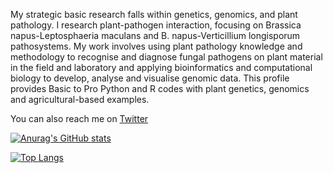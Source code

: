 My strategic basic research falls within genetics, genomics, and plant pathology. I research plant-pathogen interaction, focusing on Brassica napus-Leptosphaeria maculans and B. napus-Verticillium longisporum pathosystems. My work involves using plant pathology knowledge and methodology to recognise and diagnose fungal pathogens on plant material in the field and laboratory and applying bioinformatics and computational biology to develop, analyse and visualise genomic data.
This profile provides Basic to Pro Python and R codes with plant genetics, genomics and agricultural-based examples.

You can also reach me on [Twitter](https://twitter.com/A_Dolatabadian)



[![Anurag's GitHub stats](https://github-readme-stats.vercel.app/api?username=Aria-Dolatabadian)](https://github.com/Aria-Dolatabadian/github-readme-stats)


[![Top Langs](https://github-readme-stats.vercel.app/api/top-langs/?username=Aria-Dolatabadian=compact)](https://github.com/Aria-Dolatabadian/github-readme-stats)
